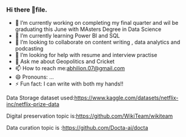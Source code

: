 ### Hi there 👋file.


- 🔭 I’m currently working on completing my final quarter and wil be graduating this June with MAsters Degree in Data Science
- 🌱 I’m currently learning Power BI and SQL
- 👯 I’m looking to collaborate on content writing , data analytics and podcasting
- 🤔 I’m looking for help with resume and interview practise
- 💬 Ask me about Geopolitics and Cricket
- 📫 How to reach me:abhilion.07@gmail.com
- 😄 Pronouns: ...
- ⚡ Fun fact: I can write with both my hands!!
  
  
 Data Storage dataset used:https://www.kaggle.com/datasets/netflix-inc/netflix-prize-data

Digital preservation topic is:https://github.com/WikiTeam/wikiteam

Data curation topic is :https://github.com/Docta-ai/docta
